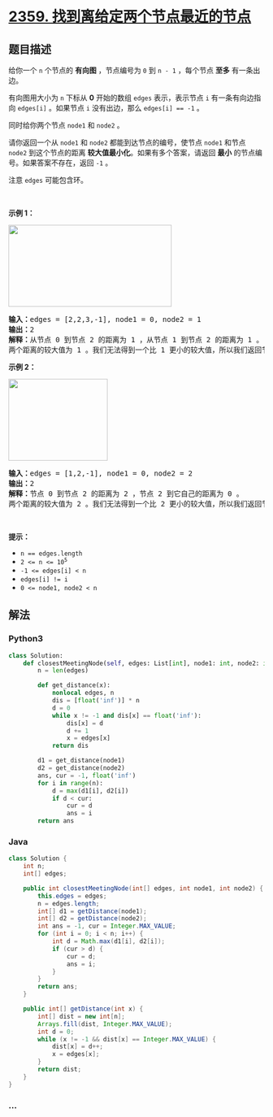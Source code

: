 # [2359. 找到离给定两个节点最近的节点](https://leetcode-cn.com/problems/find-closest-node-to-given-two-nodes)

## 题目描述

<!-- 这里写题目描述 -->

<p>给你一个 <code>n</code>&nbsp;个节点的 <strong>有向图</strong>&nbsp;，节点编号为&nbsp;<code>0</code>&nbsp;到&nbsp;<code>n - 1</code>&nbsp;，每个节点 <strong>至多</strong>&nbsp;有一条出边。</p>

<p>有向图用大小为 <code>n</code>&nbsp;下标从 <strong>0</strong>&nbsp;开始的数组&nbsp;<code>edges</code>&nbsp;表示，表示节点&nbsp;<code>i</code>&nbsp;有一条有向边指向&nbsp;<code>edges[i]</code>&nbsp;。如果节点&nbsp;<code>i</code>&nbsp;没有出边，那么&nbsp;<code>edges[i] == -1</code>&nbsp;。</p>

<p>同时给你两个节点&nbsp;<code>node1</code> 和&nbsp;<code>node2</code>&nbsp;。</p>

<p>请你返回一个从 <code>node1</code>&nbsp;和 <code>node2</code>&nbsp;都能到达节点的编号，使节点 <code>node1</code>&nbsp;和节点 <code>node2</code>&nbsp;到这个节点的距离 <b>较大值最小化</b>。如果有多个答案，请返回 <strong>最小</strong>&nbsp;的节点编号。如果答案不存在，返回 <code>-1</code>&nbsp;。</p>

<p>注意&nbsp;<code>edges</code>&nbsp;可能包含环。</p>

<p>&nbsp;</p>

<p><strong>示例 1：</strong></p>

<p><img alt="" src="https://assets.leetcode.com/uploads/2022/06/07/graph4drawio-2.png" style="width: 321px; height: 161px;"></p>

<pre><b>输入：</b>edges = [2,2,3,-1], node1 = 0, node2 = 1
<b>输出：</b>2
<b>解释：</b>从节点 0 到节点 2 的距离为 1 ，从节点 1 到节点 2 的距离为 1 。
两个距离的较大值为 1 。我们无法得到一个比 1 更小的较大值，所以我们返回节点 2 。
</pre>

<p><strong>示例 2：</strong></p>

<p><img alt="" src="https://assets.leetcode.com/uploads/2022/06/07/graph4drawio-4.png" style="width: 195px; height: 161px;"></p>

<pre><b>输入：</b>edges = [1,2,-1], node1 = 0, node2 = 2
<b>输出：</b>2
<b>解释：</b>节点 0 到节点 2 的距离为 2 ，节点 2 到它自己的距离为 0 。
两个距离的较大值为 2 。我们无法得到一个比 2 更小的较大值，所以我们返回节点 2 。
</pre>

<p>&nbsp;</p>

<p><strong>提示：</strong></p>

<ul>
	<li><code>n == edges.length</code></li>
	<li><code>2 &lt;= n &lt;= 10<sup>5</sup></code></li>
	<li><code>-1 &lt;= edges[i] &lt; n</code></li>
	<li><code>edges[i] != i</code></li>
	<li><code>0 &lt;= node1, node2 &lt; n</code></li>
</ul>


## 解法

<!-- 这里可写通用的实现逻辑 -->

<!-- tabs:start -->

### **Python3**

<!-- 这里可写当前语言的特殊实现逻辑 -->

```python
class Solution:
    def closestMeetingNode(self, edges: List[int], node1: int, node2: int) -> int:
        n = len(edges)

        def get_distance(x):
            nonlocal edges, n
            dis = [float('inf')] * n
            d = 0
            while x != -1 and dis[x] == float('inf'):
                dis[x] = d
                d += 1
                x = edges[x]
            return dis

        d1 = get_distance(node1)
        d2 = get_distance(node2)
        ans, cur = -1, float('inf')
        for i in range(n):
            d = max(d1[i], d2[i])
            if d < cur:
                cur = d
                ans = i
        return ans
```

### **Java**

<!-- 这里可写当前语言的特殊实现逻辑 -->

```java
class Solution {
    int n;
    int[] edges;

    public int closestMeetingNode(int[] edges, int node1, int node2) {
        this.edges = edges;
        n = edges.length;
        int[] d1 = getDistance(node1);
        int[] d2 = getDistance(node2);
        int ans = -1, cur = Integer.MAX_VALUE;
        for (int i = 0; i < n; i++) {
            int d = Math.max(d1[i], d2[i]);
            if (cur > d) {
                cur = d;
                ans = i;
            }
        }
        return ans;
    }

    public int[] getDistance(int x) {
        int[] dist = new int[n];
        Arrays.fill(dist, Integer.MAX_VALUE);
        int d = 0;
        while (x != -1 && dist[x] == Integer.MAX_VALUE) {
            dist[x] = d++;
            x = edges[x];
        }
        return dist;
    }
}
```

### **...**

```

```

<!-- tabs:end -->
